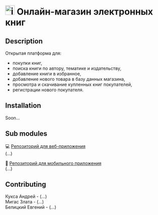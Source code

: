 # <img src="https://cdn-icons-png.flaticon.com/512/3839/3839819.png" alt="icon" width="30"/> Онлайн-магазин электронных книг

## Description 
Открытая платформа для:
* покупки книг, 
* поиска книги по автору, тематике и издательству, 
* добавление книги в избранное, 
* добавление нового товара в базу данных магазина, 
* просмотра и скачивание купленных книг покупателей, 
* регистрации нового покупателя.

## Installation
Soon...

## Sub modules
:computer: [Репозиторий для веб-приложения](https://github.com/fpmi-hci/proekt12a-web-automati)  
(...)

:iphone: [Репозиторий для мобильного приложения](https://github.com/fpmi-hci/proekt12a-mobile-automati)  
(...)


## Contributing
Кукса Андрей - (...)  
Мигас Злата - (...)  
Белицкий Евгений - (...)   

